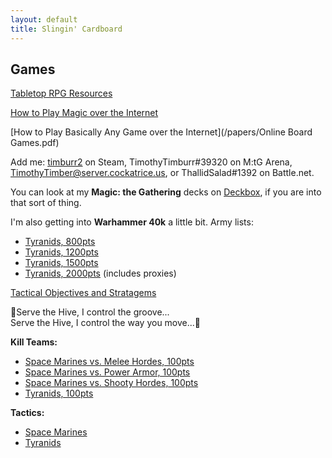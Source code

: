 ```yaml
---
layout: default
title: Slingin' Cardboard
---
```


## Games  

[Tabletop RPG Resources](/2020/02/19/gamemastering.html)  

[How to Play Magic over the Internet](/2020/04/11/cockatrice.html)  

[How to Play Basically Any Game over the Internet](/papers/Online Board Games.pdf)  

Add me: [timburr2](https://steamcommunity.com/id/timburr2/) on Steam, TimothyTimburr#39320 on M:tG Arena, TimothyTimber@server.cockatrice.us, or ThallidSalad#1392 on Battle.net.  

You can look at my **Magic: the Gathering** decks on [Deckbox](https://deckbox.org/users/timburr), if you are into that sort of thing.  

I'm also getting into **Warhammer 40k** a little bit. Army lists: 
* [Tyranids, 800pts](/_ref/40kArmies/Tyranids_800.html)  
* [Tyranids, 1200pts](/_ref/40kArmies/Tyranids_1200.html)  
* [Tyranids, 1500pts](/_ref/40kArmies/Tyranids_1500.html)  
* [Tyranids, 2000pts](/_ref/40kArmies/Tyranids_2k.html) (includes proxies)  

[Tactical Objectives and Stratagems](/_ref/40kArmies/tyranids_ref.html)  

&#127925;Serve the Hive, I control the groove...  
Serve the Hive, I control the way you move...&#127925;  

**Kill Teams:**  
* [Space Marines vs. Melee Hordes, 100pts](/_ref/40kArmies/SpaceMarinesKT_MeleeHorde.html)  
* [Space Marines vs. Power Armor, 100pts](/_ref/40kArmies/SpaceMarinesKT_PowerArmor.html)  
* [Space Marines vs. Shooty Hordes, 100pts](/_ref/40kArmies/SpaceMarinesKT_ShootyHorde.html)  
* [Tyranids, 100pts](/_ref/40kArmies/TyranidsKT.html)   

**Tactics:**  
* [Space Marines](/_ref/40kArmies/adeptus_tactics.html)  
* [Tyranids](/_ref/40kArmies/tyranids_tactics.html)  
